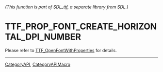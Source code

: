 ###### (This function is part of SDL_ttf, a separate library from SDL.)
# TTF_PROP_FONT_CREATE_HORIZONTAL_DPI_NUMBER

Please refer to [TTF_OpenFontWithProperties](TTF_OpenFontWithProperties) for details.

----
[CategoryAPI](CategoryAPI), [CategoryAPIMacro](CategoryAPIMacro)

